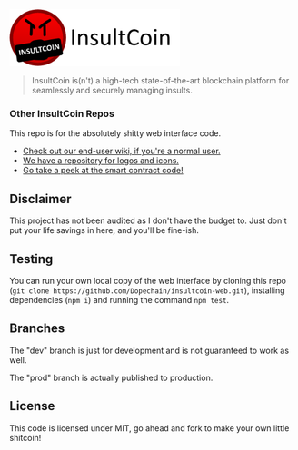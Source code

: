 <img src="https://raw.githubusercontent.com/Dopechain/insultcoin-logo/main/logos/png/insultcoin_with_text.png" alt="InsultCoin Logo" width="300"/>

> InsultCoin is(n't) a high-tech state-of-the-art blockchain platform for seamlessly and securely managing insults.

### Other InsultCoin Repos

This repo is for the absolutely shitty web interface code.

- [Check out our end-user wiki, if you're a normal user.](https://github.com/Dopechain/insultcoin-wiki/wiki)
- [We have a repository for logos and icons.](https://github.com/Dopechain/insultcoin-logo)
- [Go take a peek at the smart contract code!](https://github.com/Dopechain/insultcoin-contracts)

## Disclaimer

This project has not been audited as I don't have the budget to. Just don't put your life savings in here, and you'll be fine-ish.

## Testing

You can run your own local copy of the web interface by cloning this repo (`git clone https://github.com/Dopechain/insultcoin-web.git`), installing dependencies (`npm i`) and running the command `npm test`.

## Branches

The "dev" branch is just for development and is not guaranteed to work as well.

The "prod" branch is actually published to production.

## License

This code is licensed under MIT, go ahead and fork to make your own little shitcoin!

